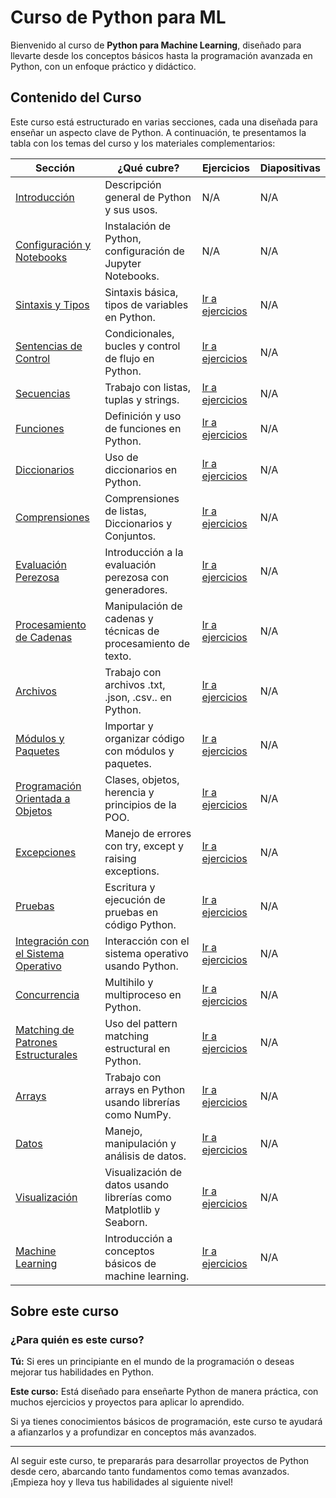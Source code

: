# Curso de Python para ML

Bienvenido al curso de **Python para Machine Learning**, diseñado para llevarte desde los conceptos básicos hasta la programación avanzada en Python, con un enfoque práctico y didáctico.


## Contenido del Curso

Este curso está estructurado en varias secciones, cada una diseñada para enseñar un aspecto clave de Python. A continuación, te presentamos la tabla con los temas del curso y los materiales complementarios:

| **Sección** | **¿Qué cubre?** | **Ejercicios** | **Diapositivas** |
| ----- | ----- | ----- | ----- |
| [Introducción](./Lecciones/Lec00_Intro_Python.ipynb) | Descripción general de Python y sus usos. | N/A | N/A |
| [Configuración y Notebooks](./Lecciones/Lec01_Jupyter_Colab.ipynb) | Instalación de Python, configuración de Jupyter Notebooks. | N/A | N/A |
| [Sintaxis y Tipos](./Lecciones/Lec01_Jupyter_Colab.ipynb) | Sintaxis básica, tipos de variables en Python. | [Ir a ejercicios](#) | N/A |
| [Sentencias de Control](./Lecciones/Lec03_Sentencias_Control.ipynb) | Condicionales, bucles y control de flujo en Python. | [Ir a ejercicios](#) | N/A |
| [Secuencias](./Lecciones/) | Trabajo con listas, tuplas y strings. | [Ir a ejercicios](#) | N/A |
| [Funciones](./Lecciones/) | Definición y uso de funciones en Python. | [Ir a ejercicios](#) | N/A |
| [Diccionarios](./Lecciones/) | Uso de diccionarios en Python. | [Ir a ejercicios](#) | N/A |
| [Comprensiones](./Lecciones/) | Comprensiones de listas, Diccionarios y Conjuntos. | [Ir a ejercicios](#) | N/A |
| [Evaluación Perezosa](./Lecciones/) | Introducción a la evaluación perezosa con generadores. | [Ir a ejercicios](#) | N/A |
| [Procesamiento de Cadenas](./Lecciones/) | Manipulación de cadenas y técnicas de procesamiento de texto. | [Ir a ejercicios](#) | N/A |
| [Archivos](./Lecciones/) | Trabajo con archivos .txt, .json, .csv.. en Python. | [Ir a ejercicios](#) | N/A |
| [Módulos y Paquetes](./Lecciones/) | Importar y organizar código con módulos y paquetes. | [Ir a ejercicios](#) | N/A |
| [Programación Orientada a Objetos](./Lecciones/) | Clases, objetos, herencia y principios de la POO. | [Ir a ejercicios](#) | N/A |
| [Excepciones](./Lecciones/) | Manejo de errores con try, except y raising exceptions. | [Ir a ejercicios](#) | N/A |
| [Pruebas](./Lecciones/) | Escritura y ejecución de pruebas en código Python. | [Ir a ejercicios](#) | N/A |
| [Integración con el Sistema Operativo](./Lecciones/) | Interacción con el sistema operativo usando Python. | [Ir a ejercicios](#) | N/A |
| [Concurrencia](./Lecciones/) | Multihilo y multiproceso en Python. | [Ir a ejercicios](#) | N/A |
| [Matching de Patrones Estructurales](./Lecciones/) | Uso del pattern matching estructural en Python. | [Ir a ejercicios](#) | N/A |
| [Arrays](./Lecciones/) | Trabajo con arrays en Python usando librerías como NumPy. | [Ir a ejercicios](#) | N/A |
| [Datos](./Lecciones/) | Manejo, manipulación y análisis de datos. | [Ir a ejercicios](#) | N/A |
| [Visualización](./Lecciones/) | Visualización de datos usando librerías como Matplotlib y Seaborn. | [Ir a ejercicios](#) | N/A |
| [Machine Learning](./Lecciones/) | Introducción a conceptos básicos de machine learning. | [Ir a ejercicios](#) | N/A |

## Sobre este curso

### ¿Para quién es este curso?

**Tú:** Si eres un principiante en el mundo de la programación o deseas mejorar tus habilidades en Python.

**Este curso:** Está diseñado para enseñarte Python de manera práctica, con muchos ejercicios y proyectos para aplicar lo aprendido.

Si ya tienes conocimientos básicos de programación, este curso te ayudará a afianzarlos y a profundizar en conceptos más avanzados.

---

Al seguir este curso, te prepararás para desarrollar proyectos de Python desde cero, abarcando tanto fundamentos como temas avanzados. ¡Empieza hoy y lleva tus habilidades al siguiente nivel!
